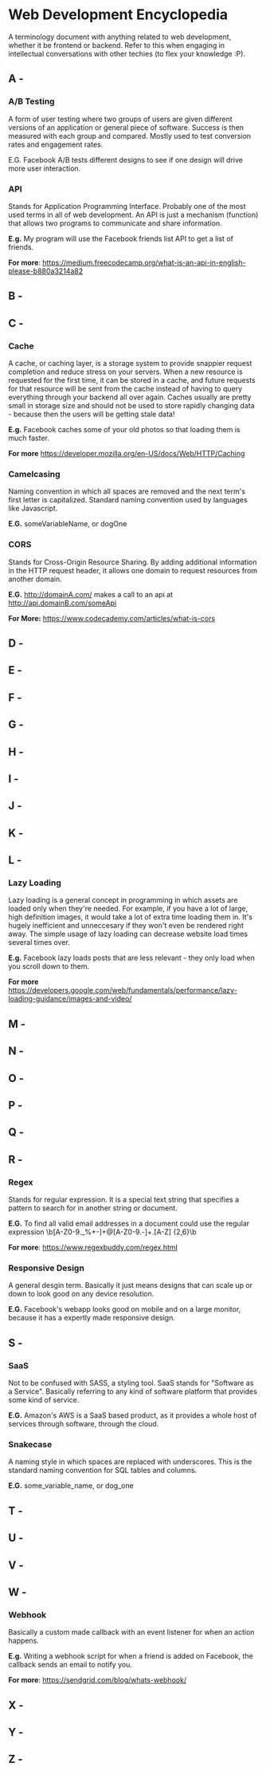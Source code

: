 # Web Development Encyclopedia
A terminology document with anything related to web development, whether it be frontend or backend. Refer to this when engaging in intellectual conversations with other techies (to flex your knowledge :P).  

## A -

### A/B Testing
A form of user testing where two groups of users are given different versions of an application or general piece of software. Success is then measured with each group and compared. Mostly used to test conversion rates and engagement rates.

E.G. Facebook A/B tests different designs to see if one design will drive more user interaction.

### API
Stands for Application Programming Interface. Probably one of the most used terms in all of web development. An API is just a mechanism (function) that allows two programs to communicate and share information.

**E.g.** My program will use the Facebook friends list API to get a list of friends.

**For more**: https://medium.freecodecamp.org/what-is-an-api-in-english-please-b880a3214a82

## B -

## C -

### Cache
A cache, or caching layer, is a storage system to provide snappier request completion and reduce stress on your servers. When a new resource is requested for the first time, it can be stored in a cache, and future requests for that resource will be sent from the cache instead of having to query everything through your backend all over again. Caches usually are pretty small in storage size and should not be used to store rapidly changing data - because then the users will be getting stale data!

**E.g.** Facebook caches some of your old photos so that loading them is much faster.

**For more** https://developer.mozilla.org/en-US/docs/Web/HTTP/Caching

### Camelcasing
Naming convention in which all spaces are removed and the next term's first letter is capitalized. Standard naming convention used by languages like Javascript.

**E.G.** someVariableName, or dogOne

### CORS
Stands for Cross-Origin Resource Sharing. By adding additional information in the HTTP request header, it allows one domain to request resources from another domain.

**E.G.** http://domainA.com/ makes a call to an api at http://api.domainB.com/someApi

**For More:** https://www.codecademy.com/articles/what-is-cors

## D -

## E -

## F -

## G -

## H -

## I -

## J -

## K -

## L -

### Lazy Loading
Lazy loading is a general concept in programming in which assets are loaded only when they're needed. For example, if you have a lot of large, high definition images, it would take a lot of extra time loading them in. It's hugely inefficient and unneccesary if they won't even be rendered right away. The simple usage of lazy loading can decrease website load times several times over.

**E.g.** Facebook lazy loads posts that are less relevant - they only load when you scroll down to them.

**For more** https://developers.google.com/web/fundamentals/performance/lazy-loading-guidance/images-and-video/


## M -

## N -

## O -

## P -

## Q -

## R -

### Regex
Stands for regular expression. It is a special text string that specifies a pattern to search for in another string or document.

**E.G.** To find all valid email addresses in a document could use the regular expression \b[A-Z0-9._%+-]+@[A-Z0-9.-]+\.[A-Z]
{2,6}\b

**For more**: https://www.regexbuddy.com/regex.html

### Responsive Design
A general desgin term. Basically it just means designs that can scale up or down to look good on any device resolution.

**E.G.** Facebook's webapp looks good on mobile and on a large monitor, because it has a expertly made responsive design. 

## S -

### SaaS
Not to be confused with SASS, a styling tool. SaaS stands for "Software as a Service". Basically referring to any kind of software platform that provides some kind of service.

**E.G.** Amazon's AWS is a SaaS based product, as it provides a whole host of services through software, through the cloud.

### Snakecase
A naming style in which spaces are replaced with underscores. This is the standard naming convention for SQL tables and columns.

**E.G.** some_variable_name, or dog_one

## T -

## U -

## V -

## W -

### Webhook
Basically a custom made callback with an event listener for when an action happens.

**E.g.** Writing a webhook script for when a friend is added on Facebook, the callback sends an email to notify you.

**For more**: https://sendgrid.com/blog/whats-webhook/

## X -

## Y -

## Z -
